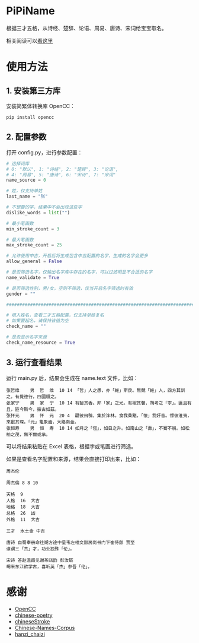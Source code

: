 # PiPiName

根据三才五格，从诗经、楚辞、论语、周易、唐诗、宋词给宝宝取名。

相关阅读可以[看这里](https://juejin.cn/post/6868186071260856334)

# 使用方法

## 1. 安装第三方库

安装简繁体转换库 OpenCC：

```
pip install opencc
```

## 2. 配置参数

打开 config.py，进行参数配置：

```python
# 选择词库
# 0: "默认", 1: "诗经", 2: "楚辞", 3: "论语",
# 4: "周易", 5: "唐诗", 6: "宋诗", 7: "宋词"
name_source = 0

# 姓，仅支持单姓
last_name = "张"

# 不想要的字，结果中不会出现这些字
dislike_words = list("")

# 最小笔画数
min_stroke_count = 3

# 最大笔画数
max_stroke_count = 25

# 允许使用中吉，开启后将生成包含中吉配置的名字，生成的名字会更多
allow_general = False

# 是否筛选名字，仅输出名字库中存在的名字，可以过滤明显不合适的名字
name_validate = True

# 是否筛选性别，男/女，空则不筛选，仅当开启名字筛选时有效
gender = ""

##########################################################################

# 填入姓名，查看三才五格配置，仅支持单姓复名
# 如果要起名，请保持该值为空
check_name = ""

# 是否显示名字来源
check_name_resource = True
```

## 3. 运行查看结果

运行 main.py 后，结果会生成在 name.text 文件，比如：

```
张哲维    男  哲  维  10 14 「哲」人之愚，亦「維」斯戾。無競「維」人，四方其訓之。有覺德行，四國順之。
张家宁    男  家  宁  10 14 有飶其香。邦「家」之光。有椒其馨，胡考之「寧」。匪且有且，匪今斯今，振古如茲。
张怀元    男  怀  元  20 4  翩彼飛鴞，集於泮林。食我桑黮，「懷」我好音。憬彼淮夷，來獻其琛。「元」龜象齒，大賂南金。
张恒寿    男  恒  寿  10 14 如月之「恆」，如日之升。如南山之「壽」，不騫不崩。如松柏之茂，無不爾或承。
```

可以将结果粘贴在 Excel 表格，根据字或笔画进行筛选。

如果是查看名字配置和来源，结果会直接打印出来，比如：

```
周杰伦

周杰倫 8 8 10

天格	9
人格	16	大吉
地格	18	大吉
总格	26	凶
外格	11	大吉

三才	水土金	中吉

唐诗 自蜀奉册命往朔方途中呈韦左相文部房尚书门下崔侍郎 贾至
谁谓三「杰」才，功业独殊「伦」。

宋诗 答赵温甫见谢茶瓯韵 彭汝砺
朅来东江欲学古，喜听英「杰」参吾「伦」。
```

# 感谢

- [OpenCC](https://github.com/BYVoid/OpenCC)
- [chinese-poetry](https://github.com/chinese-poetry/chinese-poetry)
- [chineseStroke](https://github.com/WTree/chineseStroke)
- [Chinese-Names-Corpus]()
- [hanzi_chaizi](https://github.com/howl-anderson/hanzi_chaizi)
